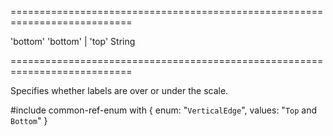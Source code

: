 ===========================================================================
<!--default-->'bottom'<!--/default-->
<!--acceptValues-->'bottom' | 'top'<!--/acceptValues-->
<!--type-->String<!--/type-->
===========================================================================

<!--shortDescription-->
Specifies whether labels are over or under the scale.
<!--/shortDescription-->

<!--fullDescription-->
#include common-ref-enum with {
    enum: "`VerticalEdge`",
    values: "`Top` and `Bottom`"
}
<!--/fullDescription-->